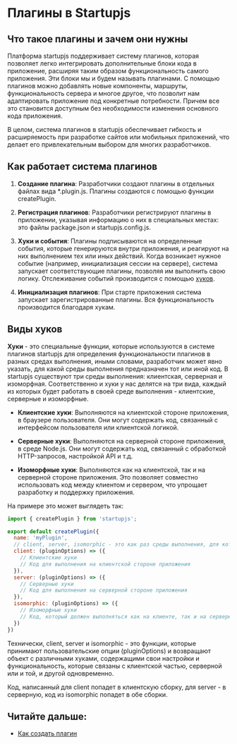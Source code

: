 # Плагины в Startupjs

## Что такое плагины и зачем они нужны

Платформа startupjs поддерживает систему плагинов, которая позволяет легко интегрировать дополнительные блоки кода в приложение, расширяя таким образом функциональность самого приложения. Эти блоки мы и будем называть плагинами. С помощью плагинов можно добавлять новые компоненты, маршруты, функциональность сервера и многое другое, что позволит нам адаптировать приложение под конкретные потребности. Причем все это становится доступным без необходимости изменения основного кода приложения.

В целом, система плагинов в startupjs обеспечивает гибкость и расширяемость при разработке сайтов или мобильных приложений, что делает его привлекательным выбором для многих разработчиков.


## Как работает система плагинов

1) **Создание плагина**: Разработчики создают плагины в отдельных файлах вида *.plugin.js. Плагины создаются с помощью функции createPlugin.

2) **Регистрация плагинов**: Разработчики регистрируют плагины в приложении, указывая информацию о них в специальных местах: это файлы package.json и startupjs.config.js.

3) **Хуки и события**: Плагины подписываются на определенные события, которые генерируются внутри приложения, и реагируют на них выполнением тех или иных действий. Когда возникает нужное событие (например, инициализация сессии на сервере), система запускает соответствующие плагины, позволяя им выполнить свою логику. Отслеживание событий производится с помощью [хуков](https://github.com/startupjs/startupjs/blob/master/docs/general/ru/hooks.ru.md).

4) **Инициализация плагинов**: При старте приложения система запускает зарегистрированные плагины. Вся функциональность производится благодаря хукам.



## Виды хуков

**Хуки** - это специальные функции, которые используются в системе плагинов startupjs для определения функциональности плагинов в разных средах выполнения, иными словами, разработчик может явно указать, для какой среды выполнения предназначен тот или иной код. В startupjs существуют три среды выполнения: клиентская, серверная и изоморфная. Соответственно и хуки у нас делятся на три вида, каждый из которых будет работать в своей среде выполнения -  клиентские, серверные и изоморфные.

- **Клиентские хуки**: Выполняются на клиентской стороне приложения, в браузере пользователя. Они могут содержать код, связанный с интерфейсом пользователя или клиентской логикой.

- **Серверные хуки**: Выполняются на серверной стороне приложения, в среде Node.js. Они могут содержать код, связанный с обработкой HTTP-запросов, настройкой API и т.д.

- **Изоморфные хуки**: Выполняются как на клиентской, так и на серверной стороне приложения. Это позволяет совместно использовать код между клиентом и сервером, что упрощает разработку и поддержку приложения.

На примере это может выглядеть так:

```js
import { createPlugin } from 'startupjs';

export default createPlugin({
  name: 'myPlugin',
  // client, server, isomorphic - это как раз среды выполнения, для которых мы будем прописывать хуки
  client: (pluginOptions) => ({
    // Клиентские хуки
    // Код для выполнения на клиентской стороне приложения
  }),
  server: (pluginOptions) => ({
    // Серверные хуки
    // Код для выполнения на серверной стороне приложения
  }),
  isomorphic: (pluginOptions) => ({
    // Изоморфные хуки
    // Код, который должен выполняться как на клиенте, так и на сервере
  })
})
```

Технически, client, server и isomorphic - это функции, которые принимают пользовательские опции (pluginOptions) и возвращают объект с различными хуками, содержащими свои настройки и функциональность, которые связаны с клиентской частью, серверной или и той, и другой одновременно.

Код, написанный для client попадет в клиентскую сборку, для server - в серверную, код из isomorphic попадет в обе сборки.

## Читайте дальше:
- [Как создать плагин](https://github.com/startupjs/startupjs/blob/master/docs/general/ru/create-plugin.ru.md)
